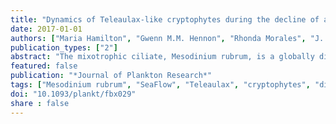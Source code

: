 ```yaml
---
title: "Dynamics of Teleaulax-like cryptophytes during the decline of a red water bloom in the Columbia River Estuary"
date: 2017-01-01
authors: ["Maria Hamilton", "Gwenn M.M. Hennon", "Rhonda Morales", "J. Needoba", "T.D. Peterson", "M. Schatz", "J. Swalwell", "E. Virginia Armbrust", "François Ribalet"]
publication_types: ["2"]
abstract: "The mixotrophic ciliate, Mesodinium rubrum, is a globally distributed ciliate that relies on the acquisition and use of chloroplasts derived from its cryptophyte prey. The ecology and physiology of the cryptophytes is not well known, nor is it clear how their growth influences M. rubrum blooms. A 4-week survey was conducted in the Columbia River estuary in 2013 during the decline of the annual M. rubrum bloom to better understand how environmental factors influence the dynamics of the cryptophyte prey, Teleaulax amphioxeia. Abundances and division rates of free-living Teleaulax-like cryptophytes were continuously monitored using flow cytometry. Cryptophyte division rates, estimated in situ for the first time using a size-structured division rate model, ranged from 0.2 to 1.5 d-1, with the highest rates observed in accordance with high abundances. These division rates were positively correlated with concentrations of dissolved inorganic nitrogen and phosphorus, suggesting nutrient availability limited the growth of Teleaulax-like cryptophytes at that time. Assuming a minimum ingestion rate of ∼1 cryptophyte ciliate d-1, the growth of M. rubrum may have been limited by the low abundance of Teleaulax-like cryptophytes during the M. rubrum bloom decline. Our results highlight the importance of prey availability for understanding the dynamics of red water blooms."
featured: false
publication: "*Journal of Plankton Research*"
tags: ["Mesodinium rubrum", "SeaFlow", "Teleaulax", "cryptophytes", "division rates"]
doi: "10.1093/plankt/fbx029"
share : false
---
```


